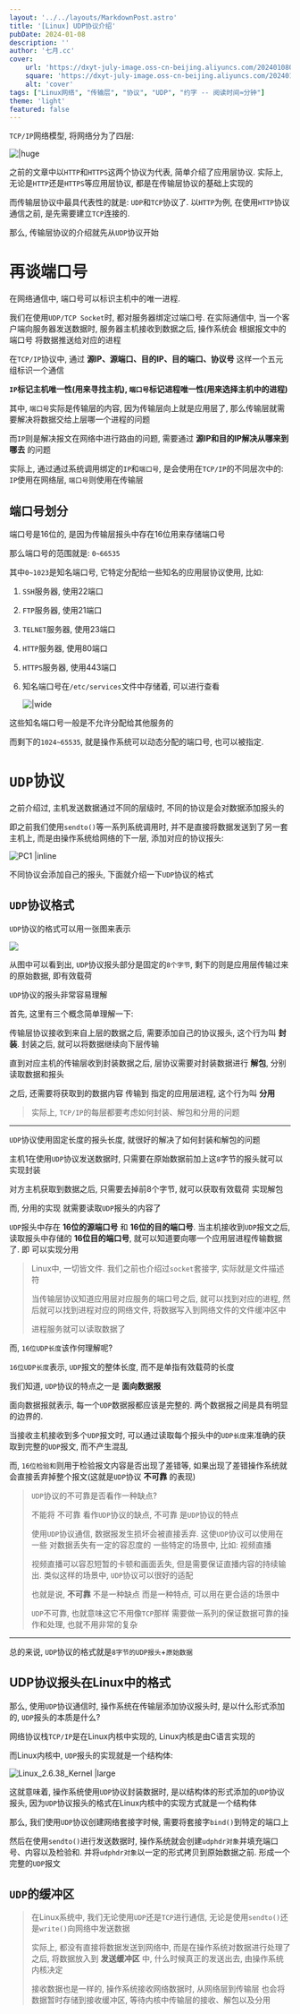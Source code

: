 ```yaml
---
layout: '../../layouts/MarkdownPost.astro'
title: '[Linux] UDP协议介绍'
pubDate: 2024-01-08
description: ''
author: '七月.cc'
cover:
    url: 'https://dxyt-july-image.oss-cn-beijing.aliyuncs.com/202401080145365.webp'
    square: 'https://dxyt-july-image.oss-cn-beijing.aliyuncs.com/202401080145365.webp'
    alt: 'cover'
tags: ["Linux网络", "传输层", "协议", "UDP", "约字 -- 阅读时间≈分钟"]
theme: 'light'
featured: false
---
```


`TCP/IP`网络模型, 将网络分为了四层:

![|huge](https://dxyt-july-image.oss-cn-beijing.aliyuncs.com/202401102244792.webp)

之前的文章中以`HTTP`和`HTTPS`这两个协议为代表, 简单介绍了应用层协议. 实际上, 无论是`HTTP`还是`HTTPS`等应用层协议, 都是在传输层协议的基础上实现的

而传输层协议中最具代表性的就是: `UDP`和`TCP`协议了. 以`HTTP`为例, 在使用`HTTP`协议通信之前, 是先需要建立`TCP`连接的. 

那么, 传输层协议的介绍就先从`UDP`协议开始

# 再谈端口号

在网络通信中, 端口号可以标识主机中的唯一进程. 

我们在使用`UDP/TCP Socket`时, 都对服务器绑定过端口号. 在实际通信中, 当一个客户端向服务器发送数据时, 服务器主机接收到数据之后, 操作系统会 根据报文中的端口号 将数据推送给对应的进程

在`TCP/IP`协议中, 通过 **源IP、源端口、目的IP、目的端口、协议号** 这样一个五元组标识一个通信

**`IP`标记主机唯一性(用来寻找主机), `端口号`标记进程唯一性(用来选择主机中的进程)**

其中, `端口号`实际是传输层的内容, 因为传输层向上就是应用层了, 那么传输层就需要解决将数据交给上层哪一个进程的问题

而`IP`则是解决报文在网络中进行路由的问题, 需要通过 **源IP和目的IP解决从哪来到哪去** 的问题

实际上, 通过通过系统调用绑定的`IP`和`端口号`, 是会使用在`TCP/IP`的不同层次中的: `IP`使用在网络层, `端口号`则使用在传输层

## 端口号划分

端口号是16位的, 是因为传输层报头中存在16位用来存储端口号

那么端口号的范围就是: `0~66535`

其中`0~1023`是知名端口号, 它特定分配给一些知名的应用层协议使用, 比如:

1. `SSH`服务器, 使用22端口

2. `FTP`服务器, 使用21端口

3. `TELNET`服务器, 使用23端口

4. `HTTP`服务器, 使用80端口

5. `HTTPS`服务器, 使用443端口

6. 知名端口号在`/etc/services`文件中存储着, 可以进行查看

    ![|wide](https://dxyt-july-image.oss-cn-beijing.aliyuncs.com/202401131702637.webp)

这些知名端口号一般是不允许分配给其他服务的

而剩下的`1024~65535`, 就是操作系统可以动态分配的端口号, 也可以被指定. 

# `UDP`协议

之前介绍过, 主机发送数据通过不同的层级时, 不同的协议是会对数据添加报头的

即之前我们使用`sendto()`等一系列系统调用时, 并不是直接将数据发送到了另一套主机上, 而是由操作系统给网络的下一层, 添加对应的协议报头:

![PC1 |inline](https://dxyt-july-image.oss-cn-beijing.aliyuncs.com/202401131736324.gif)

不同协议会添加自己的报头, 下面就介绍一下`UDP`协议的格式

## `UDP`协议格式

`UDP`协议的格式可以用一张图来表示


![](https://dxyt-july-image.oss-cn-beijing.aliyuncs.com/image-20240114173654325.webp)

从图中可以看到出, `UDP`协议报头部分是固定的`8个字节`, 剩下的则是应用层传输过来的原始数据, 即有效载荷

`UDP`协议的报头非常容易理解

首先, 这里有三个概念简单理解一下:

传输层协议接收到来自上层的数据之后, 需要添加自己的协议报头, 这个行为叫 **封装**. 封装之后, 就可以将数据继续向下层传输

直到对应主机的传输层收到封装数据之后, 层协议需要对封装数据进行 **解包**, 分别读取数据和报头

之后, 还需要将获取到的数据内容 传输到 指定的应用层进程, 这个行为叫 **分用**

> 实际上, `TCP/IP`的每层都要考虑如何封装、解包和分用的问题

---

`UDP`协议使用固定长度的报头长度, 就很好的解决了如何封装和解包的问题

主机1在使用`UDP`协议发送数据时, 只需要在原始数据前加上这`8`字节的报头就可以 实现封装

对方主机获取到数据之后, 只需要去掉前8个字节, 就可以获取有效载荷 实现解包

而, 分用的实现 就需要读取`UDP`报头的内容了

`UDP`报头中存在 **16位的源端口号** 和 **16位的目的端口号**. 当主机接收到`UDP`报文之后, 读取报头中存储的 **16位目的端口号**, 就可以知道要向哪一个应用层进程传输数据了. 即 可以实现分用

> Linux中, 一切皆文件. 我们之前也介绍过`socket`套接字, 实际就是文件描述符
>
> 当传输层协议知道应用层对应服务的端口号之后, 就可以找到对应的进程, 然后就可以找到进程对应的网络文件, 将数据写入到网络文件的文件缓冲区中
>
> 进程服务就可以读取数据了

而, `16位UDP长度`该作何理解呢?

`16位UDP长度`表示, `UDP`报文的整体长度, 而不是单指有效载荷的长度

我们知道, `UDP`协议的特点之一是 **面向数据报**

面向数据报就表示, 每一个`UDP`数据报都应该是完整的. 两个数据报之间是具有明显的边界的.

当接收主机接收到多个`UDP`报文时, 可以通过读取每个报头中的`UDP长度`来准确的获取到完整的`UDP`报文, 而不产生混乱

而, `16位检验和`则用于检验报文内容是否出现了差错等, 如果出现了差错操作系统就会直接丢弃掉整个报文(这就是`UDP`协议 **不可靠** 的表现)

> `UDP`协议的不可靠是否看作一种缺点?
>
> 不能将 不可靠 看作`UDP`协议的缺点, 不可靠 是`UDP`协议的特点
>
> 使用`UDP`协议通信, 数据报发生损坏会被直接丢弃. 这使`UDP`协议可以使用在一些 对数据丢失有一定的容忍度的 一些特定的场景中, 比如: 视频直播
>
> 视频直播可以容忍短暂的卡顿和画面丢失, 但是需要保证直播内容的持续输出. 类似这样的场景中, `UDP`协议可以很好的适配
>
> 也就是说, **不可靠** 不是一种缺点 而是一种特点, 可以用在更合适的场景中
>
> `UDP`不可靠, 也就意味这它不用像`TCP`那样 需要做一系列的保证数据可靠的操作和处理, 也就不用非常的复杂

---

总的来说, `UDP`协议的格式就是`8字节的UDP报头`+`原始数据`

## UDP协议报头在Linux中的格式

那么, 使用`UDP`协议通信时, 操作系统在传输层添加协议报头时, 是以什么形式添加的, `UDP`报头的本质是什么?

网络协议栈`TCP/IP`是在Linux内核中实现的, Linux内核是由C语言实现的

而Linux内核中, `UDP`报头的实现就是一个结构体:

![Linux_2.6.38_Kernel |large](https://dxyt-july-image.oss-cn-beijing.aliyuncs.com/image-20240114211901285.webp)

这就意味着, 操作系统使用`UDP`协议封装数据时, 是以结构体的形式添加的`UDP`协议报头, 因为`UDP`协议报头的格式在Linux内核中的实现方式就是一个结构体

那么, 我们使用`UDP`协议创建网络套接字时候, 需要将套接字`bind()`到特定的端口上

然后在使用`sendto()`进行发送数据时, 操作系统就会创建`udphdr对象`并填充端口号、内容以及检验和. 并将`udphdr对象`以一定的形式拷贝到原始数据之前. 形成一个完整的`UDP`报文

## `UDP`的缓冲区

> 在Linux系统中, 我们无论使用`UDP`还是`TCP`进行通信, 无论是使用`sendto()`还是`write()`向网络中发送数据
>
> 实际上, 都没有直接将数据发送到网络中, 而是在操作系统对数据进行处理了之后, 将数据放入到 **发送缓冲区** 中, 什么时候真正的发送出去, 由操作系统内核决定
>
> 接收数据也是一样的, 操作系统接收网络数据时, 从网络层到传输层 也会将数据暂时存储到接收缓冲区, 等待内核中传输层的接收、解包以及分用



